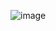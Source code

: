 ![image](https://user-images.githubusercontent.com/101305374/168222668-561f1b19-7da3-4bc3-a807-02f7c507a1d2.png)
